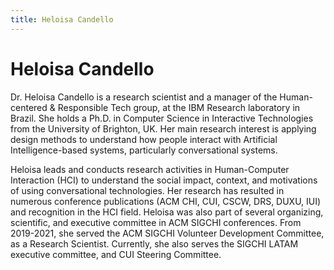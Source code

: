```yaml
---
title: Heloisa Candello
---
```


# Heloisa Candello 

Dr. Heloisa Candello is a research scientist and a manager of the Human-centered & Responsible Tech group, at the IBM Research laboratory in Brazil. She holds a Ph.D. in Computer Science in Interactive Technologies from the University of Brighton, UK. Her main research interest is applying design methods to understand how people interact with Artificial Intelligence-based systems, particularly conversational systems. 

Heloisa leads and conducts research activities in Human-Computer Interaction (HCI) to understand the social impact, context, and motivations of using conversational technologies. Her research has resulted in numerous conference publications (ACM CHI, CUI, CSCW, DRS, DUXU, IUI) and recognition in the HCI field. Heloisa was also part of several organizing, scientific, and executive committee in ACM SIGCHI conferences. From 2019-2021, she served the ACM SIGCHI Volunteer Development Committee, as a Research Scientist. Currently, she also serves the SIGCHI LATAM executive committee, and CUI Steering Committee. 

